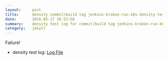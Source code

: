 ```yaml
---
layout:     post
title:      density commit/build tag jenkins-kraken-run-k8s-density-tests-84-3
date:       2016-05-17 16:53:58
summary:    density test log for commit/build tag jenkins-kraken-run-k8s-density-tests-84-3.
category:   jekyll
---
```


Failure!

- density test log: [Log File](http://s3-us-west-2.amazonaws.com/kraken-e2e-logs/density/jenkins-kraken-run-k8s-density-tests-84-3.log)
